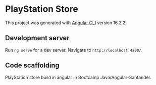 # PlayStation Store

This project was generated with [Angular CLI](https://github.com/angular/angular-cli) version 16.2.2.

## Development server

Run `ng serve` for a dev server. Navigate to `http://localhost:4200/`.

## Code scaffolding

PlayStation store build in angular in Bootcamp Java/Angular-Santander.
